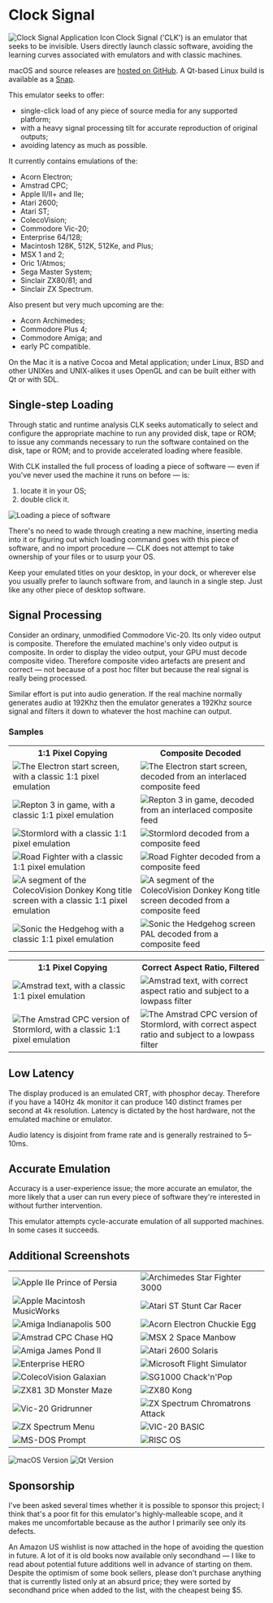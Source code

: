 # Clock Signal

<img align="left" src="READMEImages/Icon.png" alt="Clock Signal Application Icon" /> Clock Signal ('CLK') is an emulator that seeks to be invisible. Users directly launch classic software, avoiding the learning curves associated with emulators and with classic machines.

macOS and source releases are [hosted on GitHub](https://github.com/TomHarte/CLK/releases). A Qt-based Linux build is available as a [Snap](https://snapcraft.io/clock-signal). 

This emulator seeks to offer:

* single-click load of any piece of source media for any supported platform;
* with a heavy signal processing tilt for accurate reproduction of original outputs;
* avoiding latency as much as possible.

It currently contains emulations of the:

* Acorn Electron;
* Amstrad CPC;
* Apple II/II+ and IIe;
* Atari 2600;
* Atari ST;
* ColecoVision;
* Commodore Vic-20;
* Enterprise 64/128;
* Macintosh 128K, 512K, 512Ke, and Plus;
* MSX 1 and 2;
* Oric 1/Atmos;
* Sega Master System;
* Sinclair ZX80/81; and
* Sinclair ZX Spectrum.

Also present but very much upcoming are the:

* Acorn Archimedes;
* Commodore Plus 4;
* Commodore Amiga; and
* early PC compatible.

On the Mac it is a native Cocoa and Metal application; under Linux, BSD and other UNIXes and UNIX-alikes it uses OpenGL and can be built either with Qt or with SDL.

## Single-step Loading

Through static and runtime analysis CLK seeks automatically to select and configure the appropriate machine to run any provided disk, tape or ROM; to issue any commands necessary to run the software contained on the disk, tape or ROM; and to provide accelerated loading where feasible.

With CLK installed the full process of loading a piece of software — even if you've never used the machine it runs on before — is:

1. locate it in your OS;
2. double click it.

![Loading a piece of software](READMEImages/JustDoubleClick.gif)

There's no need to wade through creating a new machine, inserting media into it or figuring out which loading command goes with this piece of software, and no import procedure — CLK does not attempt to take ownership of your files or to usurp your OS.

Keep your emulated titles on your desktop, in your dock, or wherever else you usually prefer to launch software from, and launch in a single step. Just like any other piece of desktop software.

## Signal Processing

Consider an ordinary, unmodified Commodore Vic-20. Its only video output is composite. Therefore the emulated machine's only video output is composite. In order to display the video output, your GPU must decode composite video. Therefore composite video artefacts are present and correct — not because of a post hoc filter but because the real signal is really being processed.

Similar effort is put into audio generation. If the real machine normally generates audio at 192Khz then the emulator generates a 192Khz source signal and filters it down to whatever the host machine can output.

### Samples

<table>
	<tbody>
	<tr>
		<th>1:1 Pixel Copying</th>
		<th>Composite Decoded</th>
	</tr><tr>
		<td width=50%><img alt="The Electron start screen, with a classic 1:1 pixel emulation" src="READMEImages/NaiveElectron.png"></td>
		<td width=50%><img alt="The Electron start screen, decoded from an interlaced composite feed" src="READMEImages/CompositeElectron.png"></td>
	</tr><tr>
		<td width=50%><img alt="Repton 3 in game, with a classic 1:1 pixel emulation" src="READMEImages/NaiveRepton3.png"></td>
		<td width=50%><img alt="Repton 3 in game, decoded from an interlaced composite feed" src="READMEImages/CompositeRepton3.png"></td>
	</tr><tr>
		<td width=50%><img alt="Stormlord with a classic 1:1 pixel emulation" src="READMEImages/NaiveStormlord.png"></td>
		<td width=50%><img alt="Stormlord decoded from a composite feed" src="READMEImages/CompositeStormlord.png"></td>
	</tr><tr>
		<td width=50%><img alt="Road Fighter with a classic 1:1 pixel emulation" src="READMEImages/NaiveRoadFighter.png"></td>
		<td width=50%><img alt="Road Fighter decoded from a composite feed" src="READMEImages/CompositeRoadFighter.png"></td>
	</tr><tr>
		<td width=50%><img alt="A segment of the ColecoVision Donkey Kong title screen with a classic 1:1 pixel emulation" src="READMEImages/NaivePresentsDonkeyKong.png"></td>
		<td width=50%><img alt="A segment of the ColecoVision Donkey Kong title screen decoded from a composite feed" src="READMEImages/CompositePresentsDonkeyKong.png"></td>
	</tr><tr>
		<td width=50%><img alt="Sonic the Hedgehog with a classic 1:1 pixel emulation" src="READMEImages/NaiveSonic.jpeg"></td>
		<td width=50%><img alt="Sonic the Hedgehog screen PAL decoded from a composite feed" src="READMEImages/CompositeSonic.png"></td>
	</tr>
	</tbody>
</table>

<table>
	<tbody>
	<tr>
		<th>1:1 Pixel Copying</th>
		<th>Correct Aspect Ratio, Filtered</th>
	</tr><tr>
		<td width=50%><img alt="Amstrad text, with a classic 1:1 pixel emulation" src="READMEImages/NaiveCPC.png"></td>
		<td width=50%><img alt="Amstrad text, with correct aspect ratio and subject to a lowpass filter" src="READMEImages/FilteredCPC.png"></td>
	</tr><tr>
		<td width=50%><img alt="The Amstrad CPC version of Stormlord, with a classic 1:1 pixel emulation" src="READMEImages/NaiveCPCStormlord.png"></td>
		<td width=50%><img alt="The Amstrad CPC version of Stormlord, with correct aspect ratio and subject to a lowpass filter" src="READMEImages/CPCStormlord.png"></td>
	</tr>
	</tbody>
</table>


## Low Latency

The display produced is an emulated CRT, with phosphor decay. Therefore if you have a 140Hz 4k monitor it can produce 140 distinct frames per second at 4k resolution. Latency is dictated by the host hardware, not the emulated machine or emulator.

Audio latency is disjoint from frame rate and is generally restrained to 5–10ms.

## Accurate Emulation

Accuracy is a user-experience issue; the more accurate an emulator, the more likely that a user can run every piece of software they're interested in without further intervention.

This emulator attempts cycle-accurate emulation of all supported machines. In some cases it succeeds.

## Additional Screenshots
<table>
	<tbody>
	<tr>
		<td width=50%><img alt="Apple IIe Prince of Persia" src="READMEImages/AppleIIPrinceOfPersia.png"></td>
		<td width=50%><img alt="Archimedes Star Fighter 3000" src="READMEImages/StarFighter3000.png"></td>
	</tr><tr>
		<td width=50%><img alt="Apple Macintosh MusicWorks" src="READMEImages/MusicWorks.png"></td>
		<td width=50%><img alt="Atari ST Stunt Car Racer" src="READMEImages/STStuntCarRacer.png"></td>
	</tr><tr>
		<td width=50%><img alt="Amiga Indianapolis 500" src="READMEImages/AmigaIndy500.png"></td>
		<td width=50%><img alt="Acorn Electron Chuckie Egg" src="READMEImages/ElectronChuckieEgg.png"></td>
	</tr><tr>
		<td width=50%><img alt="Amstrad CPC Chase HQ" src="READMEImages/CPCChaseHQ.png"></td>
		<td width=50%><img alt="MSX 2 Space Manbow" src="READMEImages/MSX2SpaceManbow.png"></td>
	</tr><tr>
		<td width=50%><img alt="Amiga James Pond II" src="READMEImages/AmigaJamesPondII.png"></td>
		<td width=50%><img alt="Atari 2600 Solaris" src="READMEImages/Atari2600Solaris.png"></td>
	</tr><tr>
		<td width=50%><img alt="Enterprise HERO" src="READMEImages/EnterpriseHERO.png"></td>
		<td width=50%><img alt="Microsoft Flight Simulator" src="READMEImages/PCFlightSimulator.png"></td>
	</tr><tr>
		<td width=50%><img alt="ColecoVision Galaxian" src="READMEImages/ColecoVisionGalaxian.png"></td>
		<td width=50%><img alt="SG1000 Chack'n'Pop" src="READMEImages/SGChackNPop.png"></td>
	</tr><tr>
		<td width=50%><img alt="ZX81 3D Monster Maze" src="READMEImages/ZX81MonsterMaze.png"></td>
		<td width=50%><img alt="ZX80 Kong" src="READMEImages/ZX80Kong.png"></td>
	</tr><tr>
		<td width=50%><img alt="Vic-20 Gridrunner" src="READMEImages/Vic20Gridrunner.png"></td>
		<td width=50%><img alt="ZX Spectrum Chromatrons Attack" src="READMEImages/ZXSpectrumChromatronsAttack.png"></td>
	</tr><tr>
		<td width=50%><img alt="ZX Spectrum Menu" src="READMEImages/ZXSpectrumMenu.png"></td>
		<td width=50%><img alt="VIC-20 BASIC" src="READMEImages/Vic20BASIC.png"></td>
	</tr><tr>
		<td width=50%><img alt="MS-DOS Prompt" src="READMEImages/MSDOSPrompt.png"></td>
		<td width=50%><img alt="RISC OS" src="READMEImages/RISCOS.png"></td>
	</tr>
	</tbody>
</table>


![macOS Version](READMEImages/MultipleSystems.png)
![Qt Version](READMEImages/MultipleSystems-Ubuntu.png)

## Sponsorship

I've been asked several times whether it is possible to sponsor this project; I think that's a poor fit for this emulator's highly-malleable scope, and it makes me uncomfortable because as the author I primarily see only its defects.

An Amazon US wishlist is now attached in the hope of avoiding the question in future. A lot of it is old books now available only secondhand — I like to read about potential future additions well in advance of starting on them. Despite the optimism of some book sellers, please don't purchase anything that is currently listed only at an absurd price; they were sorted by secondhand price when added to the list, with the cheapest being $5.
